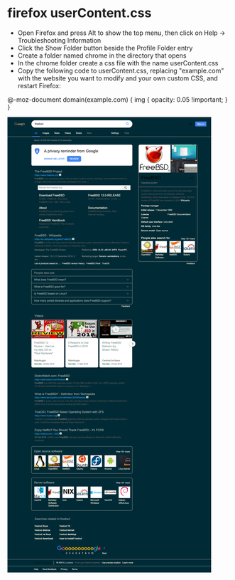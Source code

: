 # firefox userContent.css

* Open Firefox and press Alt to show the top menu, then click on Help → Troubleshooting Information
* Click the Show Folder button beside the Profile Folder entry
* Create a folder named chrome in the directory that opens
* In the chrome folder create a css file with the name userContent.css
* Copy the following code to userContent.css, replacing "example.com" with the website you want to modify and your own custom CSS, and restart Firefox:

@-moz-document domain(example.com) {
    img { opacity: 0.05 !important; }
}

![image](https://raw.githubusercontent.com/NapoleonWils0n/firefox-css/master/google-solarized.png)
